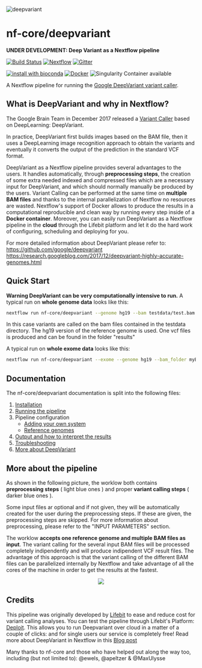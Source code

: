 ![deepvariant](https://raw.githubusercontent.com/nf-core/deepvariant/master/docs/images/deepvariant_logo.png)

# nf-core/deepvariant

**UNDER DEVELOPMENT: Deep Variant as a Nextflow pipeline**

[![Build Status](https://travis-ci.org/nf-core/deepvariant.svg?branch=master)](https://travis-ci.org/nf-core/deepvariant)
[![Nextflow](https://img.shields.io/badge/nextflow-%E2%89%A50.32.0-brightgreen.svg)](https://www.nextflow.io/)
[![Gitter](https://img.shields.io/badge/gitter-%20join%20chat%20%E2%86%92-4fb99a.svg)](https://gitter.im/nf-core/Lobby)

[![install with bioconda](https://img.shields.io/badge/install%20with-bioconda-brightgreen.svg)](http://bioconda.github.io/)
[![Docker](https://img.shields.io/docker/automated/nfcore/deepvariant.svg)](https://hub.docker.com/r/nfcore/deepvariant)
![Singularity Container available](https://img.shields.io/badge/singularity-available-7E4C74.svg)

A Nextflow pipeline for running the [Google DeepVariant variant caller](https://github.com/google/deepvariant).

## What is DeepVariant and why in Nextflow?

The Google Brain Team in December 2017 released a [Variant Caller](https://www.ebi.ac.uk/training/online/course/human-genetic-variation-i-introduction/variant-identification-and-analysis/what-variant) based on DeepLearning: DeepVariant.

In practice, DeepVariant first builds images based on the BAM file, then it uses a DeepLearning image recognition approach to obtain the variants and eventually it converts the output of the prediction in the standard VCF format.

DeepVariant as a Nextflow pipeline provides several advantages to the users. It handles automatically, through **preprocessing steps**, the creation of some extra needed indexed and compressed files which are a necessary input for DeepVariant, and which should normally manually be produced by the users.
Variant Calling can be performed at the same time on **multiple BAM files** and thanks to the internal parallelization of Nextflow no resources are wasted.
Nextflow's support of Docker allows to produce the results in a computational reproducible and clean way by running every step inside of a **Docker container**.
Moreover, you can easily run DeepVariant as a Nextflow pipeline in the **cloud** through the Lifebit platform and let it do the hard work of configuring, scheduling and deploying for you.

For more detailed information about DeepVariant please refer to:
https://github.com/google/deepvariant
https://research.googleblog.com/2017/12/deepvariant-highly-accurate-genomes.html

## Quick Start

**Warning DeepVariant can be very computationally intensive to run.**
A typical run on **whole genome data** looks like this:

```bash
nextflow run nf-core/deepvariant --genome hg19 --bam testdata/test.bam --bed testdata/test.bed
```

In this case variants are called on the bam files contained in the testdata directory. The hg19 version of the reference genome is used.
One vcf files is produced and can be found in the folder "results"

A typical run on **whole exome data** looks like this:

```bash
nextflow run nf-core/deepvariant --exome --genome hg19 --bam_folder myBamFolder --bed myBedFile
```

## Documentation

The nf-core/deepvariant documentation is split into the following files:

1. [Installation](docs/installation.md)
2. [Running the pipeline](docs/usage.md)
3. Pipeline configuration
   - [Adding your own system](docs/configuration/adding_your_own.md)
   - [Reference genomes](docs/configuration/reference_genomes.md)
4. [Output and how to interpret the results](docs/output.md)
5. [Troubleshooting](docs/troubleshooting.md)
6. [More about DeepVariant](docs/about.md)

## More about the pipeline

As shown in the following picture, the worklow both contains **preprocessing steps** ( light blue ones ) and proper **variant calling steps** ( darker blue ones ).

Some input files ar optional and if not given, they will be automatically created for the user during the preprocessing steps. If these are given, the preprocessing steps are skipped. For more information about preprocessing, please refer to the "INPUT PARAMETERS" section.

The worklow **accepts one reference genome and multiple BAM files as input**. The variant calling for the several input BAM files will be processed completely indipendently and will produce indipendent VCF result files. The advantage of this approach is that the variant calling of the different BAM files can be parallelized internally by Nextflow and take advantage of all the cores of the machine in order to get the results at the fastest.

<p align="center">
  <img src="https://github.com/nf-core/deepvariant/blob/master/pics/pic_workflow.jpg">
</p>

## Credits

This pipeline was originally developed by [Lifebit](https://lifebit.ai/?utm_campaign=documentation&utm_source=github&utm_medium=web) to ease and reduce cost for variant calling analyses. You can test the pipeline through Lifebit's Platform: [Deploit](https://deploit.lifebit.ai/app/home). This allows you to run Deepvariant over cloud in a matter of a couple of clicks: and for single users our service is completely free! Read more about DeepVariant in Nextflow in this [Blog post](https://blog.lifebit.ai/post/deepvariant/?utm_campaign=documentation&utm_source=github&utm_medium=web)

Many thanks to nf-core and those who have helped out along the way too, including (but not limited to): @ewels, @apeltzer & @MaxUlysse
